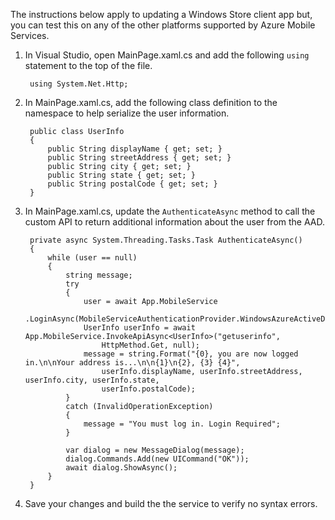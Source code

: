 

The instructions below apply to updating a Windows Store client app but, you can test this on any of the other platforms supported by Azure Mobile Services. 


1. In Visual Studio, open MainPage.xaml.cs and add the following `using` statement to the top of the file.
 
        using System.Net.Http;

2. In MainPage.xaml.cs, add the following class definition to the namespace to help serialize the user information.

        public class UserInfo
        {
            public String displayName { get; set; }
            public String streetAddress { get; set; }
            public String city { get; set; }
            public String state { get; set; }
            public String postalCode { get; set; }
        }


3. In MainPage.xaml.cs, update the `AuthenticateAsync` method to call the custom API to return additional information about the user from the AAD. 

        private async System.Threading.Tasks.Task AuthenticateAsync()
        {
            while (user == null)
            {
                string message;
                try
                {
                    user = await App.MobileService
                        .LoginAsync(MobileServiceAuthenticationProvider.WindowsAzureActiveDirectory);
                    UserInfo userInfo = await App.MobileService.InvokeApiAsync<UserInfo>("getuserinfo", 
                        HttpMethod.Get, null);
                    message = string.Format("{0}, you are now logged in.\n\nYour address is...\n\n{1}\n{2}, {3} {4}", 
                        userInfo.displayName, userInfo.streetAddress, userInfo.city, userInfo.state, 
                        userInfo.postalCode);
                }
                catch (InvalidOperationException)
                {
                    message = "You must log in. Login Required";
                }
                
                var dialog = new MessageDialog(message);
                dialog.Commands.Add(new UICommand("OK"));
                await dialog.ShowAsync();
            }
        }


4. Save your changes and build the the service to verify no syntax errors.  
